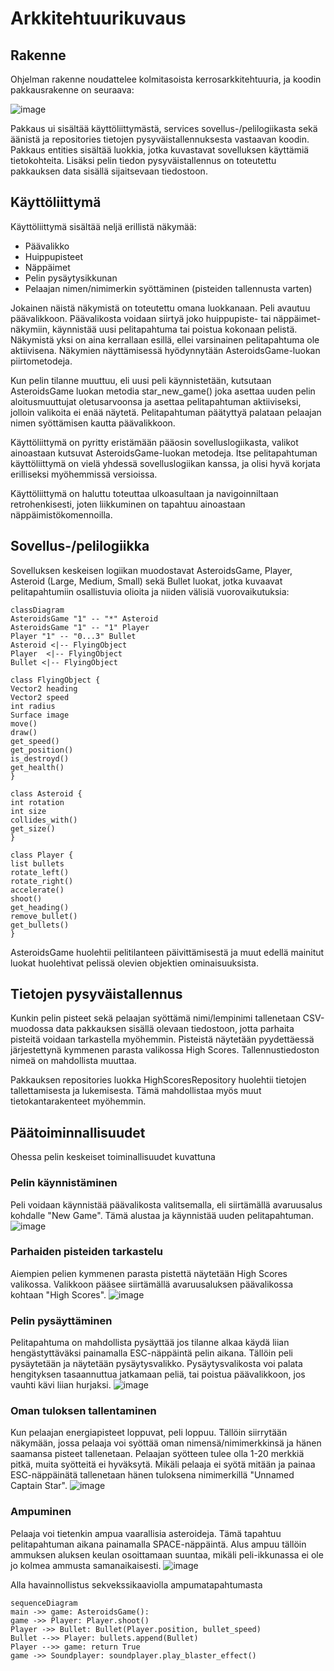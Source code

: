 # Arkkitehtuurikuvaus
## Rakenne
Ohjelman rakenne noudattelee kolmitasoista kerrosarkkitehtuuria, ja koodin pakkausrakenne on seuraava:

![image](https://github.com/JuhoPaananen/ot-harjoitustyo/blob/main/asteroids/dokumentaatio/kuvat/pakkauskaavio2.png)

Pakkaus ui sisältää käyttöliittymästä, services sovellus-/pelilogiikasta sekä äänistä ja repositories tietojen pysyväistallennuksesta vastaavan koodin. Pakkaus entities sisältää luokkia, jotka kuvastavat sovelluksen käyttämiä tietokohteita. Lisäksi pelin tiedon pysyväistallennus on toteutettu pakkauksen data sisällä sijaitsevaan tiedostoon.

## Käyttöliittymä
Käyttöliittymä sisältää neljä erillistä näkymää:

- Päävalikko
- Huippupisteet
- Näppäimet
- Pelin pysäytysikkunan
- Pelaajan nimen/nimimerkin syöttäminen (pisteiden tallennusta varten)

Jokainen näistä näkymistä on toteutettu omana luokkanaan. Peli avautuu päävalikkoon. Päävalikosta voidaan siirtyä joko huippupiste- tai näppäimet-näkymiin, käynnistää uusi pelitapahtuma tai poistua kokonaan pelistä. Näkymistä yksi on aina kerrallaan esillä, ellei varsinainen pelitapahtuma ole aktiivisena. Näkymien näyttämisessä hyödynnytään AsteroidsGame-luokan piirtometodeja. 

Kun pelin tilanne muuttuu, eli uusi peli käynnistetään, kutsutaan AsteroidsGame luokan metodia star_new_game() joka asettaa uuden pelin aloitusmuuttujat oletusarvoonsa ja asettaa pelitapahtuman aktiiviseksi, jolloin valikoita ei enää näytetä. Pelitapahtuman päätyttyä palataan pelaajan nimen syöttämisen kautta päävalikkoon.

Käyttöliittymä on pyritty eristämään pääosin sovelluslogiikasta, valikot ainoastaan kutsuvat AsteroidsGame-luokan metodeja. Itse pelitapahtuman käyttöliittymä on vielä yhdessä sovelluslogiikan kanssa, ja olisi hyvä korjata erilliseksi myöhemmissä versioissa.

Käyttöliittymä on haluttu toteuttaa ulkoasultaan ja navigoinniltaan retrohenkisesti, joten liikkuminen on tapahtuu ainoastaan näppäimistökomennoilla.

## Sovellus-/pelilogiikka
Sovelluksen keskeisen logiikan muodostavat AsteroidsGame, Player, Asteroid (Large, Medium, Small) sekä Bullet luokat, jotka kuvaavat pelitapahtumiin osallistuvia olioita ja niiden välisiä vuorovaikutuksia:

```mermaid
classDiagram
AsteroidsGame "1" -- "*" Asteroid
AsteroidsGame "1" -- "1" Player
Player "1" -- "0...3" Bullet
Asteroid <|-- FlyingObject
Player  <|-- FlyingObject
Bullet <|-- FlyingObject

class FlyingObject {
Vector2 heading
Vector2 speed
int radius
Surface image
move()
draw()
get_speed()
get_position()
is_destroyd()
get_health()
}

class Asteroid {
int rotation
int size
collides_with()
get_size()
}

class Player {
list bullets
rotate_left()
rotate_right()
accelerate()
shoot()
get_heading()
remove_bullet()
get_bullets()
}
```
AsteroidsGame huolehtii pelitilanteen päivittämisestä ja muut edellä mainitut luokat huolehtivat pelissä olevien objektien ominaisuuksista.

## Tietojen pysyväistallennus
Kunkin pelin pisteet sekä pelaajan syöttämä nimi/lempinimi tallenetaan CSV-muodossa data pakkauksen sisällä olevaan tiedostoon, jotta parhaita pisteitä voidaan tarkastella myöhemmin. Pisteistä näytetään pyydettäessä järjestettynä kymmenen parasta valikossa High Scores. Tallennustiedoston nimeä on mahdollista muuttaa.

Pakkauksen repositories luokka HighScoresRepository huolehtii tietojen tallettamisesta ja lukemisesta. Tämä mahdollistaa myös muut tietokantarakenteet myöhemmin.

## Päätoiminnallisuudet 
Ohessa pelin keskeiset toiminallisuudet kuvattuna
### Pelin käynnistäminen 
Peli voidaan käynnistää päävalikosta valitsemalla, eli siirtämällä avaruusalus kohdalle "New Game". Tämä alustaa ja käynnistää uuden pelitapahtuman. 
![image](https://github.com/JuhoPaananen/ot-harjoitustyo/blob/main/asteroids/dokumentaatio/kuvat/newgame.png)

### Parhaiden pisteiden tarkastelu
Aiempien pelien kymmenen parasta pistettä näytetään High Scores valikossa. Valikkoon pääsee siirtämällä avaruusaluksen päävalikossa kohtaan "High Scores".
![image](https://github.com/JuhoPaananen/ot-harjoitustyo/blob/main/asteroids/dokumentaatio/kuvat/highscores.png)

### Pelin pysäyttäminen
Pelitapahtuma on mahdollista pysäyttää jos tilanne alkaa käydä liian hengästyttäväksi painamalla ESC-näppäintä pelin aikana. Tällöin peli pysäytetään ja näytetään pysäytysvalikko. Pysäytysvalikosta voi palata hengityksen tasaannuttua jatkamaan peliä, tai poistua päävalikkoon, jos vauhti kävi liian hurjaksi.
![image](https://github.com/JuhoPaananen/ot-harjoitustyo/blob/main/asteroids/dokumentaatio/kuvat/paused.png)

### Oman tuloksen tallentaminen
Kun pelaajan energiapisteet loppuvat, peli loppuu. Tällöin siirrytään näkymään, jossa pelaaja voi syöttää oman nimensä/nimimerkkinsä ja hänen saamansa pisteet tallenetaan. Pelaajan syötteen tulee olla 1-20 merkkiä pitkä, muita syötteitä ei hyväksytä. Mikäli pelaaja ei syötä mitään ja painaa ESC-näppäinätä tallenetaan hänen tuloksena nimimerkillä "Unnamed Captain Star".
![image](https://github.com/JuhoPaananen/ot-harjoitustyo/blob/main/asteroids/dokumentaatio/kuvat/insertname.png)

### Ampuminen
Pelaaja voi tietenkin ampua vaarallisia asteroideja. Tämä tapahtuu pelitapahtuman aikana painamalla SPACE-näppäintä. Alus ampuu tällöin ammuksen aluksen keulan osoittamaan suuntaa, mikäli peli-ikkunassa ei ole jo kolmea ammusta samanaikaisesti.
![image](https://github.com/JuhoPaananen/ot-harjoitustyo/blob/main/asteroids/dokumentaatio/kuvat/shoot.png)

Alla havainnollistus sekvekssikaaviolla ampumatapahtumasta
```mermaid
sequenceDiagram
main ->> game: AsteroidsGame():
game ->> Player: Player.shoot()
Player ->> Bullet: Bullet(Player.position, bullet_speed)
Bullet -->> Player: bullets.append(Bullet)
Player -->> game: return True
game ->> Soundplayer: soundplayer.play_blaster_effect()
```
